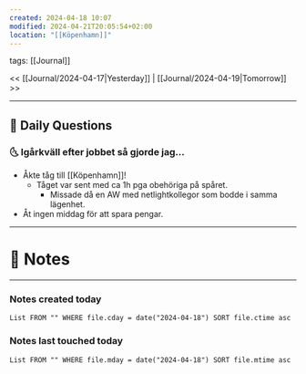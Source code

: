 ```yaml
---
created: 2024-04-18 10:07
modified: 2024-04-21T20:05:54+02:00
location: "[[Köpenhamn]]"
---
```

tags: [[Journal]] 

<< [[Journal/2024-04-17|Yesterday]] | [[Journal/2024-04-19|Tomorrow]] >>

---
## 📅 Daily Questions
### 🌜 Igårkväll efter jobbet så gjorde jag...
- Åkte tåg till [[Köpenhamn]]!
	- Tåget var sent med ca 1h pga obehöriga på spåret.
		- Missade då en AW med netlightkollegor som bodde i samma lägenhet.
- Åt ingen middag för att spara pengar.

---
# 📝 Notes
---
### Notes created today
```dataview
List FROM "" WHERE file.cday = date("2024-04-18") SORT file.ctime asc
```
### Notes last touched today
```dataview
List FROM "" WHERE file.mday = date("2024-04-18") SORT file.mtime asc
```